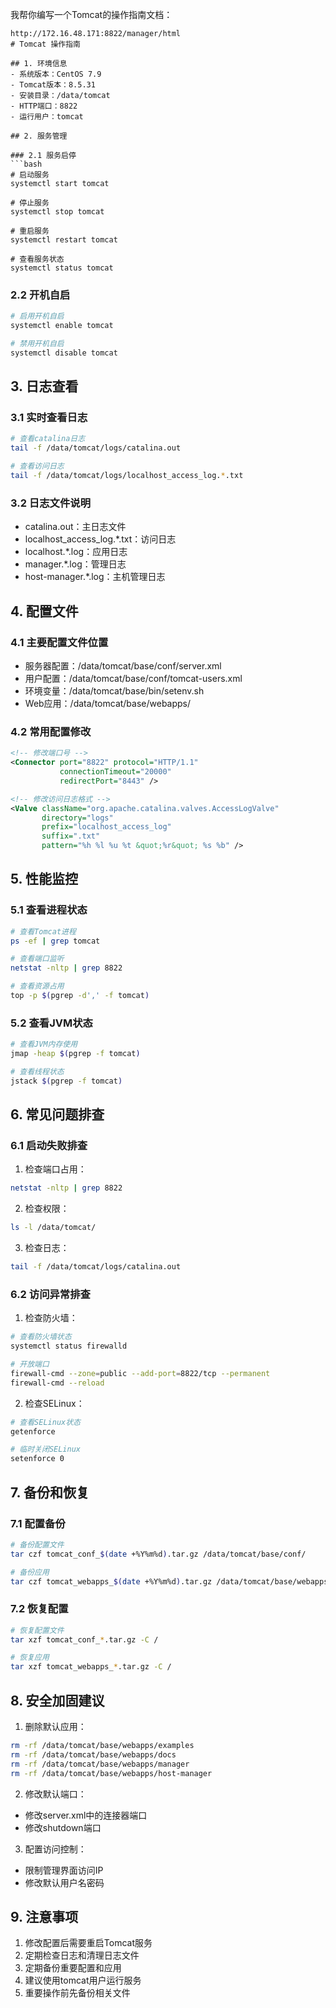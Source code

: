 我帮你编写一个Tomcat的操作指南文档：

```
http://172.16.48.171:8822/manager/html
# Tomcat 操作指南

## 1. 环境信息
- 系统版本：CentOS 7.9
- Tomcat版本：8.5.31
- 安装目录：/data/tomcat
- HTTP端口：8822
- 运行用户：tomcat

## 2. 服务管理

### 2.1 服务启停
```bash
# 启动服务
systemctl start tomcat

# 停止服务
systemctl stop tomcat

# 重启服务
systemctl restart tomcat

# 查看服务状态
systemctl status tomcat
```

### 2.2 开机自启
```bash
# 启用开机自启
systemctl enable tomcat

# 禁用开机自启
systemctl disable tomcat
```

## 3. 日志查看

### 3.1 实时查看日志
```bash
# 查看catalina日志
tail -f /data/tomcat/logs/catalina.out

# 查看访问日志
tail -f /data/tomcat/logs/localhost_access_log.*.txt
```

### 3.2 日志文件说明
- catalina.out：主日志文件
- localhost_access_log.*.txt：访问日志
- localhost.*.log：应用日志
- manager.*.log：管理日志
- host-manager.*.log：主机管理日志

## 4. 配置文件

### 4.1 主要配置文件位置
- 服务器配置：/data/tomcat/base/conf/server.xml
- 用户配置：/data/tomcat/base/conf/tomcat-users.xml
- 环境变量：/data/tomcat/base/bin/setenv.sh
- Web应用：/data/tomcat/base/webapps/

### 4.2 常用配置修改
```xml
<!-- 修改端口号 -->
<Connector port="8822" protocol="HTTP/1.1"
           connectionTimeout="20000"
           redirectPort="8443" />

<!-- 修改访问日志格式 -->
<Valve className="org.apache.catalina.valves.AccessLogValve" 
       directory="logs"
       prefix="localhost_access_log" 
       suffix=".txt"
       pattern="%h %l %u %t &quot;%r&quot; %s %b" />
```

## 5. 性能监控

### 5.1 查看进程状态
```bash
# 查看Tomcat进程
ps -ef | grep tomcat

# 查看端口监听
netstat -nltp | grep 8822

# 查看资源占用
top -p $(pgrep -d',' -f tomcat)
```

### 5.2 查看JVM状态
```bash
# 查看JVM内存使用
jmap -heap $(pgrep -f tomcat)

# 查看线程状态
jstack $(pgrep -f tomcat)
```

## 6. 常见问题排查

### 6.1 启动失败排查
1. 检查端口占用：
```bash
netstat -nltp | grep 8822
```

2. 检查权限：
```bash
ls -l /data/tomcat/
```

3. 检查日志：
```bash
tail -f /data/tomcat/logs/catalina.out
```

### 6.2 访问异常排查
1. 检查防火墙：
```bash
# 查看防火墙状态
systemctl status firewalld

# 开放端口
firewall-cmd --zone=public --add-port=8822/tcp --permanent
firewall-cmd --reload
```

2. 检查SELinux：
```bash
# 查看SELinux状态
getenforce

# 临时关闭SELinux
setenforce 0
```

## 7. 备份和恢复

### 7.1 配置备份
```bash
# 备份配置文件
tar czf tomcat_conf_$(date +%Y%m%d).tar.gz /data/tomcat/base/conf/

# 备份应用
tar czf tomcat_webapps_$(date +%Y%m%d).tar.gz /data/tomcat/base/webapps/
```

### 7.2 恢复配置
```bash
# 恢复配置文件
tar xzf tomcat_conf_*.tar.gz -C /

# 恢复应用
tar xzf tomcat_webapps_*.tar.gz -C /
```

## 8. 安全加固建议
1. 删除默认应用：
```bash
rm -rf /data/tomcat/base/webapps/examples
rm -rf /data/tomcat/base/webapps/docs
rm -rf /data/tomcat/base/webapps/manager
rm -rf /data/tomcat/base/webapps/host-manager
```

2. 修改默认端口：
- 修改server.xml中的连接器端口
- 修改shutdown端口

3. 配置访问控制：
- 限制管理界面访问IP
- 修改默认用户名密码

## 9. 注意事项
1. 修改配置后需要重启Tomcat服务
2. 定期检查日志和清理日志文件
3. 定期备份重要配置和应用
4. 建议使用tomcat用户运行服务
5. 重要操作前先备份相关文件
```